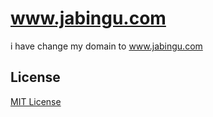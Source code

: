 # www.jabingu.com

i have change my domain to www.jabingu.com


## License

[MIT License](https://github.com/Gaohaoyang/gaohaoyang.github.io/blob/master/LICENSE.md)
